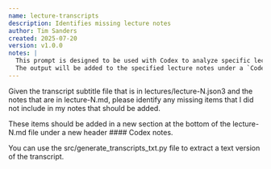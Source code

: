 ```yaml
---
name: lecture-transcripts
description: Identifies missing lecture notes
author: Tim Sanders
created: 2025-07-20
version: v1.0.0
notes: |
  This prompt is designed to be used with Codex to analyze specific lecture notes and the generated transcript from a YouTube video.
  The output will be added to the specified lecture notes under a `Codex notes` section
---
```


Given the transcript subtitle file that is in lectures/lecture-N.json3 and the notes that are in lecture-N.md, please identify any missing items that I did not include in my notes that should be added.

These items should be added in a new section at the bottom of the lecture-N.md file under a new header #### Codex notes.

You can use the src/generate_transcripts_txt.py file to extract a text version of the transcript.
